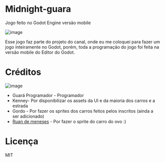 # Midnight-guara
 Jogo feito no Godot Engine versão mobile

![image](https://github.com/user-attachments/assets/fba58d28-5e59-43fd-b80a-719eb78c6eb6)

Esse jogo faz parte do projeto do canal, onde eu me coloquei para fazer um jogo inteiramente no Godot,
porém, toda a programação do jogo foi feita na versão mobile do Editor do Godot.

# Créditos

![image](https://github.com/user-attachments/assets/47606b47-374e-401a-b74e-a444f72e01cd)

- Guará Programador - Programador
- Kenney- Por disponibilizar os assets da UI e da maioria dos carros e a estrada
- Gordo - Por fazer os sprites dos carros feitos pelos inscritos (ainda a ser adicionado)
- [Ruan de meneses](https://github.com/ruandemeneses) - Por fazer o sprite do carro do ovo :)

# Licença

MIT
